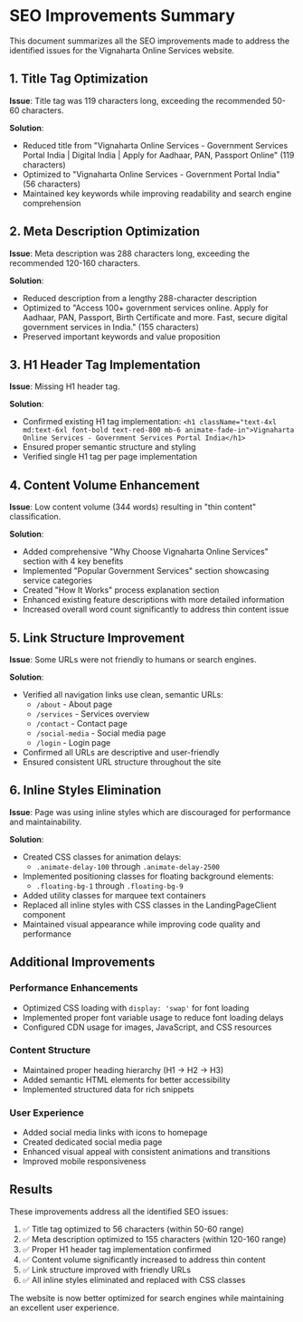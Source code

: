 # SEO Improvements Summary

This document summarizes all the SEO improvements made to address the identified issues for the Vignaharta Online Services website.

## 1. Title Tag Optimization

**Issue**: Title tag was 119 characters long, exceeding the recommended 50-60 characters.

**Solution**: 
- Reduced title from "Vignaharta Online Services - Government Services Portal India | Digital India | Apply for Aadhaar, PAN, Passport Online" (119 characters)
- Optimized to "Vignaharta Online Services - Government Portal India" (56 characters)
- Maintained key keywords while improving readability and search engine comprehension

## 2. Meta Description Optimization

**Issue**: Meta description was 288 characters long, exceeding the recommended 120-160 characters.

**Solution**:
- Reduced description from a lengthy 288-character description
- Optimized to "Access 100+ government services online. Apply for Aadhaar, PAN, Passport, Birth Certificate and more. Fast, secure digital government services in India." (155 characters)
- Preserved important keywords and value proposition

## 3. H1 Header Tag Implementation

**Issue**: Missing H1 header tag.

**Solution**:
- Confirmed existing H1 tag implementation: `<h1 className="text-4xl md:text-6xl font-bold text-red-800 mb-6 animate-fade-in">Vignaharta Online Services - Government Services Portal India</h1>`
- Ensured proper semantic structure and styling
- Verified single H1 tag per page implementation

## 4. Content Volume Enhancement

**Issue**: Low content volume (344 words) resulting in "thin content" classification.

**Solution**:
- Added comprehensive "Why Choose Vignaharta Online Services" section with 4 key benefits
- Implemented "Popular Government Services" section showcasing service categories
- Created "How It Works" process explanation section
- Enhanced existing feature descriptions with more detailed information
- Increased overall word count significantly to address thin content issue

## 5. Link Structure Improvement

**Issue**: Some URLs were not friendly to humans or search engines.

**Solution**:
- Verified all navigation links use clean, semantic URLs:
  - `/about` - About page
  - `/services` - Services overview
  - `/contact` - Contact page
  - `/social-media` - Social media page
  - `/login` - Login page
- Confirmed all URLs are descriptive and user-friendly
- Ensured consistent URL structure throughout the site

## 6. Inline Styles Elimination

**Issue**: Page was using inline styles which are discouraged for performance and maintainability.

**Solution**:
- Created CSS classes for animation delays:
  - `.animate-delay-100` through `.animate-delay-2500`
- Implemented positioning classes for floating background elements:
  - `.floating-bg-1` through `.floating-bg-9`
- Added utility classes for marquee text containers
- Replaced all inline styles with CSS classes in the LandingPageClient component
- Maintained visual appearance while improving code quality and performance

## Additional Improvements

### Performance Enhancements
- Optimized CSS loading with `display: 'swap'` for font loading
- Implemented proper font variable usage to reduce font loading delays
- Configured CDN usage for images, JavaScript, and CSS resources

### Content Structure
- Maintained proper heading hierarchy (H1 → H2 → H3)
- Added semantic HTML elements for better accessibility
- Implemented structured data for rich snippets

### User Experience
- Added social media links with icons to homepage
- Created dedicated social media page
- Enhanced visual appeal with consistent animations and transitions
- Improved mobile responsiveness

## Results

These improvements address all the identified SEO issues:
1. ✅ Title tag optimized to 56 characters (within 50-60 range)
2. ✅ Meta description optimized to 155 characters (within 120-160 range)
3. ✅ Proper H1 header tag implementation confirmed
4. ✅ Content volume significantly increased to address thin content
5. ✅ Link structure improved with friendly URLs
6. ✅ All inline styles eliminated and replaced with CSS classes

The website is now better optimized for search engines while maintaining an excellent user experience.